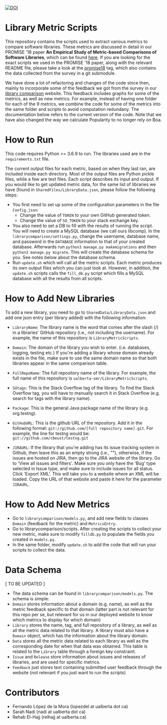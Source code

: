 [![DOI](https://zenodo.org/badge/104284830.svg)](https://zenodo.org/badge/latestdoi/104284830)

# Library Metric Scripts

This repository contains the scripts used to extract various metrics to compare software libraries. 
These metrics are discussed in detail in our PROMISE '18 paper **An Empirical Study of Metric-based Comparisons of Software Libraries**, which can be found [here](https://dl.dropboxusercontent.com/s/v5hdbnywsycvt1q/LopezDeLaMoraPROMISE18.pdf). If you are looking for the exact scripts we used in the PROMISE '18 paper, along with the relevant README file, please take a look at the [promise18](https://github.com/ualberta-smr/LibraryMetricScripts/tree/promise18) tag, which also contains the data collected from the survey in a git submodule.

We have done a lot of refactoring and changes of the code since then, mainly to incorporate some of the feedback we got from the survey in our [library comparison](http://smr.cs.ualberta.ca/comparelibraries/) website.
This feedback includes graphs for some of the metrics, as well as new metrics.
For example, instead of having one folder for each of the 9 metrics, we combine the code for some of the metrics into the same folder and scripts to avoid computation redundany. 
The documentation below refers to the current version of the code.
Note that we have also changed the way we calculate Popularity to no longer rely on Boa.

# How to Run

This code requires Python >= 3.6.9 to run. The libraries used are in the `requirements.txt` file.

The current output files for each metric, based on when they last ran, are included inside each directory.
Most of the output files are Python pickle files, while a few are text files.
Each script describes its input and output.
If you would like to get updated metric data, for the same list of libraries we have (found in `SharedFiles/LibraryData.json`, please follow the following steps:

- You first need to set up some of the configuration parameters in the file `Config.json`:
	- Change the value of `TOKEN` to your own GitHub generated token.
	- Change the value of `SO_TOKEN` to your stack exchange key. 
- You also need to set a DB to fill with the results of running the script. You will need to create a MySQL database (we call ours libcomp). In the `librarycomparison/settings.py`, change the username, database name, and password in the `DATABASE` information to that of your created database. Afterwards run `python3 manage.py makemigrations` and then `python3 manage.py migrate`. This will create the database schema for you. See notes below about the database schema.
- Run `update.sh` which will call all the metric scripts. Each metric produces its own output files which you can just look at. However, in addition, the `update.sh` scripts calls the `fill_db.py` script which fills a MySQL database with all the results from all scripts.  

# How to Add New Libraries

To add a new library, you need to go to `SharedData/LibraryData.json` and add one json entry (per library added) with the following information: 

* `LibraryName`: The library name is the word that comes after the slash (/) in a libraries' GitHub repository (i.e., not including the username). For example, the name of this repository is `LibraryMetricScripts`.

* `Domain`: The domain of the library you wish to enter. (i.e. databases, logging, testing etc.) If you're adding a library whose domain already exists in the file, make sure to use the same domain name so that both libraries appear in the same comparison table. 

* `FullRepoName`: The full repository name of the library. For example, the full name of this repository is `ualberta-smr/LibraryMetricScripts`.

* `SOtags`: This is the Stack Overflow tag of the library. To find the Stack Overflow tag, you will have to manually search it in Stack Overflow (e.g. search for tags with the library name).

* `Package`: This is the general Java package name of the library (e.g. org.testng). 

* `GitHubURL`: This is the github URL of the repository. Add it in the following format: `git://github.com/[full repository name].git`. For example, the line for testng would be: `git://github.com/cbeust/testng.git`

* `JIRAURL`: If the library that you're adding has its issue tracking system in Github, then leave this as an empty strong (i.e., ""), otherwise, if the issues are hosted on JIRA, then go to the JIRA website of the library. Go to 'View all issues and filters'. Make sure you only have the 'Bug' type selected in Issue type, and make sure to include issues for all status. Click 'Export XML'. This will take you to a website where an XML will be loaded. Copy the URL of that website and paste it here for the parameter `JIRAURL`.

# How to Add New Metrics
- Go to `librarycomparison/models.py`, and add new fields to classes `Domain` (feedback for the metric) and `MetricsEntry`.
- Go to librarycomparison/scripts. After creating the scripts to collect your new metric, make sure to modify `filldb.py` to populate the fields you created in `models.py`.
- In the same folder, modify `update.sh` to add the code that will run your scripts to collect the data.

# Data Schema

[ TO BE UPDATED ]
- The data schema can be found in `librarycomparison/models.py`. The schema is simple:
- `Domain` stores information about a domain (e.g. name), as well as the metric feedback specific to that domain (latter part is not relevant for this repo per se, but relevant for us in our deployed website to know which metrics to display for which domain)
- `Library` stores the name, tag, and full repository of a library, as well as all the metric data related to that library. A library must also have a `Domain` object, which has the information about the library domain.
- `Data` stores all the metric data related to each library as well as the corresponding date for when that data was obtained. This table is related to the `Library` table through a foreign key constraint. 
- `Issue` and `Release` store information about issues and releases of libraries, and are used for specific metrics.
- `Feedback` just stores text containing submitted user feedback through the website (not relevant if you just want to run the scripts)

# Contributors
- Fernando López de la Mora (lopezdel at ualberta dot ca)
- Sarah Nadi (nadi at ualberta dot ca)
- Rehab El-Hajj (relhajj at ualberta.ca)
